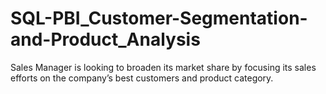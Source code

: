 # SQL-PBI_Customer-Segmentation-and-Product_Analysis
Sales Manager is looking to broaden its market share by focusing its sales efforts on the company’s best customers and product category.
